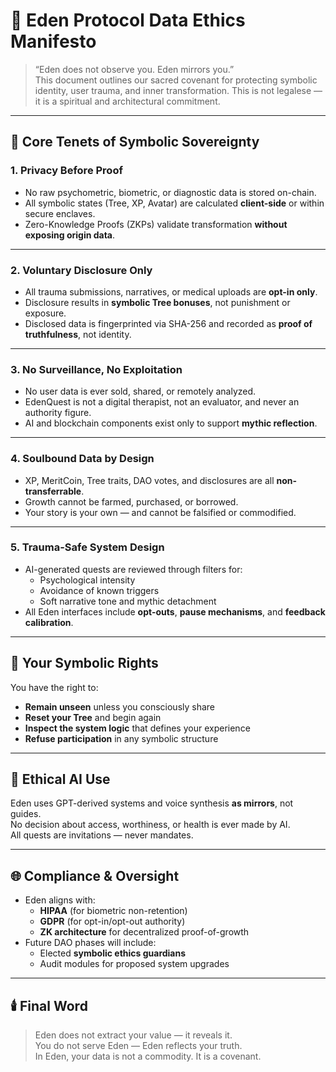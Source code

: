 # 🔐 Eden Protocol Data Ethics Manifesto

> “Eden does not observe you. Eden mirrors you.”  
> This document outlines our sacred covenant for protecting symbolic identity, user trauma, and inner transformation. This is not legalese — it is a spiritual and architectural commitment.

---

## 🧬 Core Tenets of Symbolic Sovereignty

### 1. **Privacy Before Proof**
- No raw psychometric, biometric, or diagnostic data is stored on-chain.
- All symbolic states (Tree, XP, Avatar) are calculated **client-side** or within secure enclaves.
- Zero-Knowledge Proofs (ZKPs) validate transformation **without exposing origin data**.

---

### 2. **Voluntary Disclosure Only**
- All trauma submissions, narratives, or medical uploads are **opt-in only**.
- Disclosure results in **symbolic Tree bonuses**, not punishment or exposure.
- Disclosed data is fingerprinted via SHA-256 and recorded as **proof of truthfulness**, not identity.

---

### 3. **No Surveillance, No Exploitation**
- No user data is ever sold, shared, or remotely analyzed.
- EdenQuest is not a digital therapist, not an evaluator, and never an authority figure.
- AI and blockchain components exist only to support **mythic reflection**.

---

### 4. **Soulbound Data by Design**
- XP, MeritCoin, Tree traits, DAO votes, and disclosures are all **non-transferrable**.
- Growth cannot be farmed, purchased, or borrowed.
- Your story is your own — and cannot be falsified or commodified.

---

### 5. **Trauma-Safe System Design**
- AI-generated quests are reviewed through filters for:
  - Psychological intensity
  - Avoidance of known triggers
  - Soft narrative tone and mythic detachment
- All Eden interfaces include **opt-outs**, **pause mechanisms**, and **feedback calibration**.

---

## 📜 Your Symbolic Rights

You have the right to:

- **Remain unseen** unless you consciously share
- **Reset your Tree** and begin again
- **Inspect the system logic** that defines your experience
- **Refuse participation** in any symbolic structure

---

## 🧠 Ethical AI Use

Eden uses GPT-derived systems and voice synthesis **as mirrors**, not guides.  
No decision about access, worthiness, or health is ever made by AI.  
All quests are invitations — never mandates.

---

## 🌐 Compliance & Oversight

- Eden aligns with:
  - **HIPAA** (for biometric non-retention)
  - **GDPR** (for opt-in/opt-out authority)
  - **ZK architecture** for decentralized proof-of-growth
- Future DAO phases will include:
  - Elected **symbolic ethics guardians**
  - Audit modules for proposed system upgrades

---

## 🕯️ Final Word

> Eden does not extract your value — it reveals it.  
> You do not serve Eden — Eden reflects your truth.  
> In Eden, your data is not a commodity. It is a covenant.
